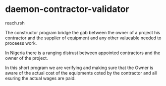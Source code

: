 # daemon-contractor-validator
reach.rsh

The constructor program bridge the gab between the owner of a project his contractor and the supplier of equipment and any other valueable needed to proceess work.

In Nigeria there is a ranging distrust between appointed contractors and the owner of the project.

In this short program we are verifying and making sure that the Owner is aware of the actual cost of the equipments coted by the contractor and all esuring the actual wages are paid.


